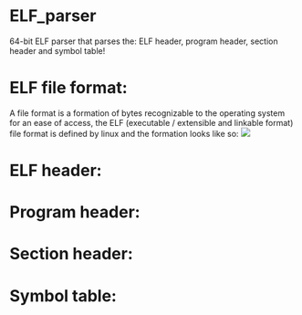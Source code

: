 # ELF_parser
64-bit ELF parser that parses the: ELF header, program header, section header and symbol table!

# ELF file format:
A file format is a formation of bytes recognizable to the operating system for an ease of access, the ELF (executable / extensible and linkable format) file format is defined by linux and the formation looks like so:
![](https://en.wikipedia.org/wiki/File:Elf-layout--en.svg)

# ELF header:

# Program header:

# Section header:

# Symbol table:
